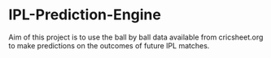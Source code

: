 # IPL-Prediction-Engine

Aim of this project is to use the ball by ball data available from cricsheet.org to make predictions on the outcomes of future IPL matches. 
